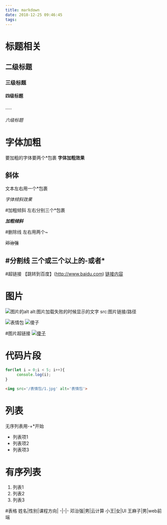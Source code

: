 ```yaml
---
title: markdown
date: 2018-12-25 09:46:45
tags:
---
```

#  标题相关
## 二级标题
### 三级标题
#### 四级标题
.....
######  六级标题

# 字体加粗
要加粗的字体要两个*包裹
**字体加粗效果**

## 斜体
文本左右用一个*包裹

*字体倾斜效果*

#加粗倾斜
左右分别三个*包裹

***加粗倾斜***

#删除线
左右用两个~

~~邓治强~~

#分割线
三个或三个以上的-或者*
---
#超链接
【跳转到百度】(http://www.baidu.com)
[链接内容](目标地址)
# 图片
![图片的alt](图片src)
alt:图片加载失败的时候显示的文字
src:图片链接/路径

![表情包](https://timgsa.baidu.com/timg?image&quality=80&size=b9999_10000&sec=1545713624804&di=db6d83d049246d4d15164dc70a8fdfc2&imgtype=0&src=http%3A%2F%2Fa.hiphotos.baidu.com%2Fimage%2Fpic%2Fitem%2Fe850352ac65c103873a1cd82b9119313b17e8996.jpg)
![傻子](/表情包/1.jpg)

#图片超链接
[![傻子](/表情包/1.jpg)](http://www.baidu.com)

# 代码片段
```javascript
for(let i = 0;i < 5; i++){
     console.log(i);
}
```
```html
<img src='/表情包/1.jpg' alt='表情包'>

```
# 列表
无序列表用-+*开始
- 列表项1
- 列表项2
- 列表项3

# 有序列表
1. 列表1
2. 列表2
3. 列表3

#表格
姓名|性别|课程方向|
-|-|-
邓治强|男|云计算
小王|女|UI
王麻子|男|web前端


